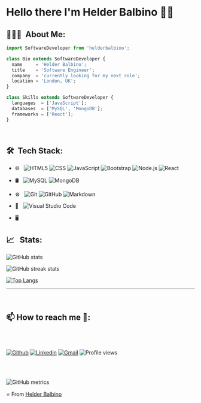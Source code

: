 <h1> Hello there I'm Helder Balbino 👋🏾 </h1>


<h2> 👨🏻‍💻 &nbsp;About Me: </h2> 


```js
import SoftwareDeveloper from 'helderbalbino';

class Bio extends SoftwareDeveloper {
  name     = 'Helder Balbino';
  title    = 'Software Engineer';
  company  = 'currently looking for my next role';
  location = 'London, UK';
}

class Skills extends SoftwareDeveloper {
  languages  = ['JavaScript'];
  databases  = ['MySQL', 'MongoDB'];
  frameworks = ['React'];
}
```
<br/>
<h2> 🛠 &nbsp;Tech Stack: </h2>

- 🌐 &nbsp;
  ![HTML5](https://img.shields.io/badge/-HTML5-333333?style=flat&logo=HTML5)
  ![CSS](https://img.shields.io/badge/-CSS-333333?style=flat&logo=CSS3&logoColor=1572B6)
  ![JavaScript](https://img.shields.io/badge/-JavaScript-333333?style=flat&logo=javascript)
  ![Bootstrap](https://img.shields.io/badge/-Bootstrap-333333?style=flat&logo=bootstrap&logoColor=563D7C)
  ![Node.js](https://img.shields.io/badge/-Node.js-333333?style=flat&logo=node.js)
  ![React](https://img.shields.io/badge/-React-333333?style=flat&logo=react)
- 🛢 &nbsp;
  ![MySQL](https://img.shields.io/badge/-MySQL-333333?style=flat&logo=mysql)
  ![MongoDB](https://img.shields.io/badge/-MongoDB-333333?style=flat&logo=mongodb)
- ⚙️ &nbsp;
  ![Git](https://img.shields.io/badge/-Git-333333?style=flat&logo=git)
  ![GitHub](https://img.shields.io/badge/-GitHub-333333?style=flat&logo=github)
  ![Markdown](https://img.shields.io/badge/-Markdown-333333?style=flat&logo=markdown)
  
- 🔧 &nbsp;
  ![Visual Studio Code](https://img.shields.io/badge/-Visual%20Studio%20Code-333333?style=flat&logo=visual-studio-code&logoColor=007ACC)
  
- 🖥 &nbsp;


<h2> 📈 &nbsp; Stats: </h2>

![GitHub stats](https://github-readme-stats.vercel.app/api?username=helderbalbino&show_icons=true) 


![GitHub streak stats](https://github-readme-streak-stats.herokuapp.com/?user=helderbalbino)


[![Top Langs](https://github-readme-stats.vercel.app/api/top-langs/?username=helderbalbino)](https://github.com/anuraghazra/github-readme-stats)

<hr>


<br>

<h2> 📫 How to reach me 🤝: </h2>

<br>
<br>

[![Github](https://img.shields.io/badge/-Github-000?style=flat&logo=Github&logoColor=white)](https://github.com/HelderBalbino)
[![Linkedin](https://img.shields.io/badge/-LinkedIn-blue?style=flat&logo=Linkedin&logoColor=white)](https://www.linkedin.com/in/helder-balbino-18184a100/)
[![Gmail](https://img.shields.io/badge/-Gmail-c14438?style=flat&logo=Gmail&logoColor=white)](mailto:helderbalbino@gmail.com)
![Profile views](https://gpvc.arturio.dev/helderbalbino) 

<br>
<br>





![GitHub metrics](https://metrics.lecoq.io/helderbalbino)  

  
 

⭐️ From [Helder Balbino](https://github.com/HelderBalbino)
